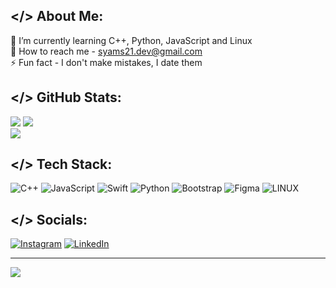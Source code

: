## </> About Me:
🌱 I’m currently learning C++, Python, JavaScript and Linux<br>💬 How to reach me -  syams21.dev@gmail.com<br>⚡ Fun fact - I don't make mistakes, I date them

## </> GitHub Stats:
![](https://github-readme-stats.vercel.app/api?username=syams21&theme=omni&hide_border=false&include_all_commits=false&count_private=true)
![](https://github-readme-stats.vercel.app/api/top-langs/?username=syams21&theme=omni&hide_border=false&include_all_commits=false&count_private=true&layout=compact)<br/>
![](https://github-readme-streak-stats.herokuapp.com/?user=syams21&theme=omni&hide_border=false)<br/>

## </> Tech Stack:
![C++](https://img.shields.io/badge/c++-%2300599C.svg?style=for-the-badge&logo=c%2B%2B&logoColor=white) ![JavaScript](https://img.shields.io/badge/javascript-%23323330.svg?style=for-the-badge&logo=javascript&logoColor=%23F7DF1E) ![Swift](https://img.shields.io/badge/swift-F54A2A?style=for-the-badge&logo=swift&logoColor=white) ![Python](https://img.shields.io/badge/python-3670A0?style=for-the-badge&logo=python&logoColor=ffdd54) ![Bootstrap](https://img.shields.io/badge/bootstrap-%23563D7C.svg?style=for-the-badge&logo=bootstrap&logoColor=white) 	![Figma](https://img.shields.io/badge/figma-%23F24E1E.svg?style=for-the-badge&logo=figma&logoColor=white) ![LINUX](https://img.shields.io/badge/Linux-FCC624?style=for-the-badge&logo=linux&logoColor=black)

## </> Socials:
[![Instagram](https://img.shields.io/badge/Instagram-%23E4405F.svg?logo=Instagram&logoColor=white)](https://instagram.com/syamsularifin21) [![LinkedIn](https://img.shields.io/badge/LinkedIn-%230077B5.svg?logo=linkedin&logoColor=white)](https://linkedin.com/in/syamsularifin21) 

---
[![](https://visitcount.itsvg.in/api?id=syams21&icon=5&color=12)](https://visitcount.itsvg.in)

<!-- Proudly created with GPRM ( https://gprm.itsvg.in ) -->
